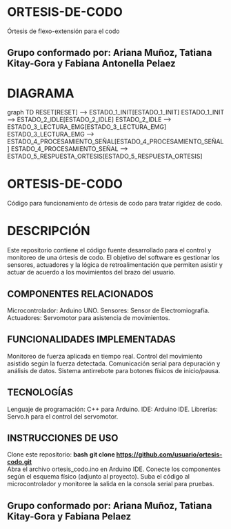 
# ORTESIS-DE-CODO
Órtesis de flexo-extensión para el codo
## Grupo conformado por: Ariana Muñoz, Tatiana Kitay-Gora y Fabiana Antonella Pelaez

# DIAGRAMA 
graph TD
    RESET[RESET] --> ESTADO_1_INIT[ESTADO_1_INIT]
    ESTADO_1_INIT --> ESTADO_2_IDLE[ESTADO_2_IDLE]
    ESTADO_2_IDLE --> ESTADO_3_LECTURA_EMG[ESTADO_3_LECTURA_EMG]
    ESTADO_3_LECTURA_EMG --> ESTADO_4_PROCESAMIENTO_SEÑAL[ESTADO_4_PROCESAMIENTO_SEÑAL]
    ESTADO_4_PROCESAMIENTO_SEÑAL --> ESTADO_5_RESPUESTA_ORTESIS[ESTADO_5_RESPUESTA_ORTESIS]

# ORTESIS-DE-CODO
Código para funcionamiento de órtesis de codo para tratar rigidez de codo.
# DESCRIPCIÓN
Este repositorio contiene el código fuente desarrollado para el control y monitoreo de una órtesis de codo. El objetivo del software es gestionar los sensores, actuadores y la lógica de retroalimentación que permiten asistir y actuar de acuerdo a los movimientos del brazo del usuario.
## COMPONENTES RELACIONADOS
  Microcontrolador: Arduino UNO.
  Sensores: Sensor de Electromiografía.
  Actuadores: Servomotor para asistencia de movimientos.
## FUNCIONALIDADES IMPLEMENTADAS 
  Monitoreo de fuerza aplicada en tiempo real.
  Control del movimiento asistido según la fuerza detectada.
  Comunicación serial para depuración y análisis de datos.
  Sistema antirrebote para botones físicos de inicio/pausa.
## TECNOLOGÍAS
  Lenguaje de programación: C++ para Arduino.
  IDE: Arduino IDE.
  Librerías: Servo.h para el control del servomotor.
## INSTRUCCIONES DE USO
Clone este repositorio:
  **bash** 
  **git clone https://github.com/usuario/ortesis-codo.git**  
Abra el archivo ortesis_codo.ino en Arduino IDE.
Conecte los componentes según el esquema físico (adjunto al proyecto).
Suba el código al microcontrolador y monitoree la salida en la consola serial para pruebas.
## Grupo conformado por: Ariana Muñoz, Tatiana Kitay-Gora y Fabiana Pelaez


